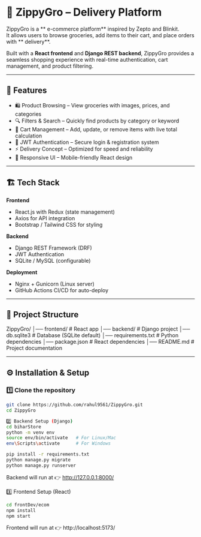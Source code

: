 # 🛒 ZippyGro –  Delivery Platform

ZippyGro is a ** e-commerce platform** inspired by Zepto and Blinkit.  
It allows users to browse groceries, add items to their cart, and place orders with ** delivery**.  

Built with a **React frontend** and **Django REST backend**, ZippyGro provides a seamless shopping experience with real-time authentication, cart management, and product filtering.

---

## 🚀 Features
- 🛍️ Product Browsing – View groceries with images, prices, and categories  
- 🔍 Filters & Search – Quickly find products by category or keyword  
- 🛒 Cart Management – Add, update, or remove items with live total calculation  
- 🔐 JWT Authentication – Secure login & registration system  
- ⚡ Delivery Concept – Optimized for speed and reliability  
- 📱 Responsive UI – Mobile-friendly React design  

---

## 🏗️ Tech Stack
**Frontend**
- React.js with Redux (state management)  
- Axios for API integration  
- Bootstrap / Tailwind CSS for styling  

**Backend**
- Django REST Framework (DRF)  
- JWT Authentication  
- SQLite / MySQL (configurable)  

**Deployment**
- Nginx + Gunicorn (Linux server)  
- GitHub Actions CI/CD for auto-deploy  

---


## 📂 Project Structure

ZippyGro/
│── frontend/ # React app
│── backend/ # Django project
│── db.sqlite3 # Database (SQLite default)
│── requirements.txt # Python dependencies
│── package.json # React dependencies
│── README.md # Project documentation



---

## ⚙️ Installation & Setup

### 1️⃣ Clone the repository
```bash
git clone https://github.com/rahul9561/ZippyGro.git
cd ZippyGro

2️⃣ Backend Setup (Django)
cd biharStore
python -m venv env
source env/bin/activate   # For Linux/Mac
env\Scripts\activate      # For Windows

pip install -r requirements.txt
python manage.py migrate
python manage.py runserver
```
Backend will run at 👉 http://127.0.0.1:8000/

3️⃣ Frontend Setup (React)
```bash
cd frontDev/ecom
npm install
npm start
```
Frontend will run at 👉 http://localhost:5173/
